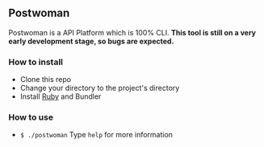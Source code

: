 ## Postwoman

Postwoman is a API Platform which is 100% CLI. **This tool is still on a very early development stage, so bugs are expected.**

### How to install
- Clone this repo
- Change your directory to the project's directory
- Install [Ruby](https://www.ruby-lang.org/en/documentation/installation/) and Bundler

### How to use
- `$ ./postwoman`
Type `help` for more information


